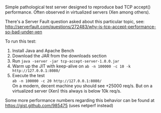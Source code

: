 Simple pathological test server designed to reproduce bad TCP accept() performance.
Often observed in virtualized servers (Xen among others).

There's a Server Fault question asked about this particular topic, see:
http://serverfault.com/questions/272483/why-is-tcp-accept-performance-so-bad-under-xen

To run this test:

 1. Install Java and Apache Bench
 2. Download the JAR from the downloads section
 3. Run
    `java -server -jar tcp-accept-server-1.0.0.jar`
 4. Warm up the JIT with keep-alive on `ab -n 100000 -c 10 -k http://127.0.0.1:8080/`
 5. Execute the test<br>
    `ab -n 100000 -c 20 http://127.0.0.1:8080/`<br>
    On a modern, decent machine you should see +25000 req/s.
    But on a virtualized server (Xen) this always is below 10k req/s.

Some more performance numbers regarding this behavior can be found at https://gist.github.com/985475 (uses netperf instead)